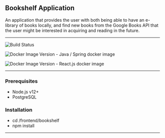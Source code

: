 ## Bookshelf Application

An application that provides the user with both being able to have an e-library of books locally, and find new books from the Google Books API that the user might be interested in acquiring and reading in the future. 

---------------------------------------------------------------------------------------------------------------------------------------------------------------------------------------------

![Build Status](https://github.com/jockehaansen/Bookshelf/actions/workflows/build-and-deploy.yml/badge.svg)

![Docker Image Version](https://img.shields.io/docker/v/jockehansen/bookshelf-backend/latest.svg) - Java / Spring docker image

![Docker Image Version](https://img.shields.io/docker/v/jockehansen/bookshelf-frontend/latest.svg) - React.js docker image

---------------------------------------------------------------------------------------------------------------------------------------------------------------------------------------------

### Prerequisites
- Node.js v12+
- PostgreSQL

### Installation
- cd /frontend/bookshelf
- npm install

-------------------------------------------------------------------------------------------------------------------------------------------------------------------------------------------
